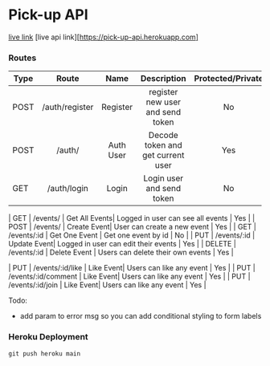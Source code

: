 # Pick-up API

[live link](https://pick-up-api.herokuapp.com)
[live api link][https://pick-up-api.herokuapp.com]

### Routes
| Type | Route | Name | Description | Protected/Private |
| --- | :---: |  :---: | :---: | :---: |
| POST | /auth/register | Register| register new user and send token | No |
| POST | /auth/ | Auth User| Decode token and get current user | Yes |
| GET | /auth/login | Login| Login user and send token | No |

| GET | /events/ | Get All Events| Logged in user can see all events | Yes |
| POST | /events/ | Create Event| User can create a new event | Yes |
| GET | /events/:id | Get One Event | Get one event by id | No |
| PUT | /events/:id | Update Event| Logged in user can edit their events | Yes |
| DELETE | /events/:id | Delete Event | Users can delete their own events | Yes |

| PUT | /events/:id/like | Like Event| Users can like any event | Yes |
| PUT | /events/:id/comment | Like Event| Users can like any event | Yes |
| PUT | /events/:id/join | Like Event| Users can like any event | Yes |

Todo:
- add param to error msg so you can add conditional styling to form labels

### Heroku Deployment
```
git push heroku main
```